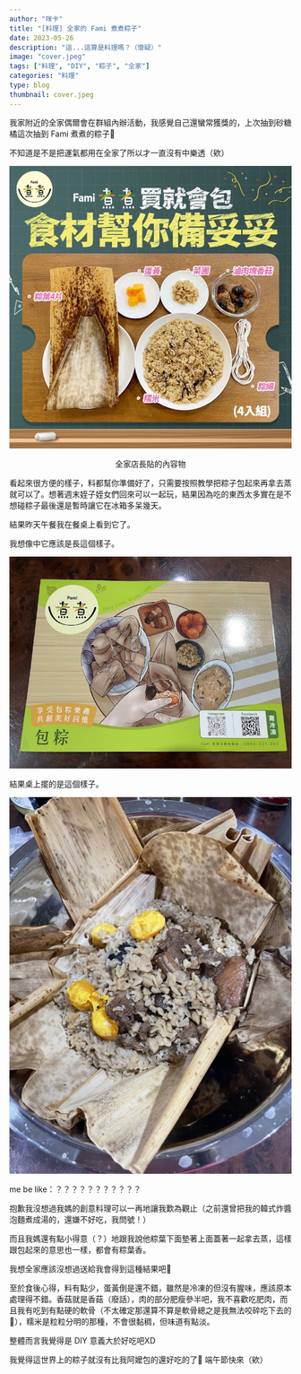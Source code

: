 ```yaml
---
author: "咪卡"
title: "[料理] 全家的 Fami 煮煮粽子"
date: 2023-05-26
description: "這...這算是料理嗎？（懷疑）"
image: "cover.jpeg"
tags: ["料理", "DIY", "粽子", "全家"]
categories: "料理"
type: blog
thumbnail: cover.jpeg
---
```


我家附近的全家偶爾會在群組內辦活動，我感覺自己還蠻常獲獎的，上次抽到砂糖橘這次抽到 Fami 煮煮的粽子🤣 

不知道是不是把運氣都用在全家了所以才一直沒有中樂透（欸）

<!--more-->

![全家店長貼的內容物](230526-1.jpg)
<center><div class = "text-blue-400" >全家店長貼的內容物</div></center>

看起來很方便的樣子，料都幫你準備好了，只需要按照教學把粽子包起來再拿去蒸就可以了。想著週末姪子姪女們回來可以一起玩，結果因為吃的東西太多實在是不想碰粽子最後還是暫時讓它在冰箱多呆幾天。

結果昨天午餐我在餐桌上看到它了。

我想像中它應該是長這個樣子。

![](cover.jpeg)

結果桌上擺的是這個樣子。

![](230526-2.jpeg)

me be like：？？？？？？？？？？？

抱歉我沒想過我媽的創意料理可以一再地讓我歎為觀止（之前還曾把我的韓式炸醬泡麵煮成湯的，還嫌不好吃，我問號！）

而且我媽還有點小得意（？）地跟我說他粽葉下面墊著上面蓋著一起拿去蒸，這樣跟包起來的意思也一樣，都會有粽葉香。

我想全家應該沒想過送給我會得到這種結果吧🤣


至於食後心得，料有點少，蛋黃倒是還不錯，雖然是冷凍的但沒有腥味，應該原本處理得不錯。香菇就是香菇（廢話），肉的部分肥瘦參半吧，我不喜歡吃肥肉，而且我有吃到有點硬的軟骨（不太確定那還算不算是軟骨總之是我無法咬碎吃下去的🤣），糯米是粒粒分明的那種，不會很黏稠，但味道有點淡。

整體而言我覺得是 DIY 意義大於好吃吧XD

我覺得這世界上的粽子就沒有比我阿嬤包的還好吃的了🥲 端午節快來（欸）


